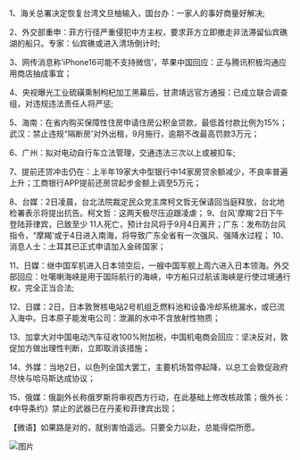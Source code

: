 1、海关总署决定恢复台湾文旦柚输入，国台办：一家人的事好商量好解决;

2、外交部重申：菲方行径严重侵犯中方主权，要求菲方立即撤走非法滞留仙宾礁湖的船只。专家：仙宾礁或进入清场倒计时;

3、网传消息称'iPhone16可能不支持微信'，苹果中国回应：正与腾讯积极沟通应用商店抽成事宜；

4、央视曝光工业硫磺熏制枸杞加工黑幕后，甘肃靖远官方通报：已成立联合调查组，对违规违法责任人将严惩;

5、海南：在省内购买保障性住房申请住房公积金贷款，最低首付款比例为15%；武汉：禁止违规“隔断房'对外出租，9月施行，逾期不改最高罚款3万元；

6、广州：拟对电动自行车立法管理，交通违法三次以上或被扣车;

7、提前还贷冲击仍在：上半年19家大中型银行中14家房贷余额减少，不良率普遍上升；工商银行APP提前还房贷起步金额上调至5万元；

8、台媒：2日凌晨，台北法院裁定民众党主席柯文哲无保请回当庭释放，台北地检署表示将提出抗告。柯文哲：这两天极尽压迫跟凌虐； 9、台风'摩羯'2日下午登陆菲律宾，已致至少 11人死亡，预计台风将于9月4日离开；广东：发布防台风指令，“摩羯'或于4日进入南海，将导致广东全省有一次强风、强降水过程； 10、消息人士：土耳其已正式申请加入金砖国家；

11、日媒：继中国军机进入日本领空后，一艘中国军舰上周六进入日本领海。外交部回应：吐噶喇海峡是用于国际航行的海峡，中方船只过航该海峡是行使过境通行权，完全正当合法;

12、日媒：2日，日本敦贺核电站2号机组乏燃料池和设备冷却系统漏水，或已流入海中。日本原子能发电公司：泄漏的水中不含放射性物质；

13、加拿大对中国电动汽车征收100%附加税，中国机电商会回应：坚决反对，敦促加方做出理性判断，立即取消该措施；

14、外媒：当地2日，以色列全国大罢工，主要机场暂停起降，以总工会敦促政府尽快与哈马斯达成协议；

15、俄媒：俄副外长称俄罗斯将审视西方行动，在此基础上修改核政策；俄外长：《中导条约》禁止的武器已在丹麦和菲律宾出现；

【微语】如果路是对的，就别害怕遥远。只要全力以赴，总能得偿所愿。

![图片](https://api.03c3.cn/api/zb)
